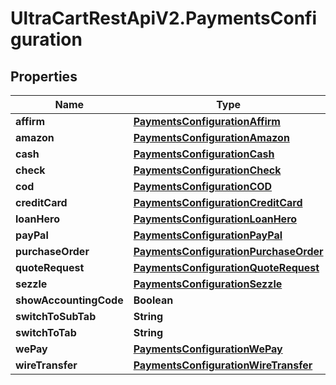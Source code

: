 # UltraCartRestApiV2.PaymentsConfiguration

## Properties
Name | Type | Description | Notes
------------ | ------------- | ------------- | -------------
**affirm** | [**PaymentsConfigurationAffirm**](PaymentsConfigurationAffirm.md) |  | [optional] 
**amazon** | [**PaymentsConfigurationAmazon**](PaymentsConfigurationAmazon.md) |  | [optional] 
**cash** | [**PaymentsConfigurationCash**](PaymentsConfigurationCash.md) |  | [optional] 
**check** | [**PaymentsConfigurationCheck**](PaymentsConfigurationCheck.md) |  | [optional] 
**cod** | [**PaymentsConfigurationCOD**](PaymentsConfigurationCOD.md) |  | [optional] 
**creditCard** | [**PaymentsConfigurationCreditCard**](PaymentsConfigurationCreditCard.md) |  | [optional] 
**loanHero** | [**PaymentsConfigurationLoanHero**](PaymentsConfigurationLoanHero.md) |  | [optional] 
**payPal** | [**PaymentsConfigurationPayPal**](PaymentsConfigurationPayPal.md) |  | [optional] 
**purchaseOrder** | [**PaymentsConfigurationPurchaseOrder**](PaymentsConfigurationPurchaseOrder.md) |  | [optional] 
**quoteRequest** | [**PaymentsConfigurationQuoteRequest**](PaymentsConfigurationQuoteRequest.md) |  | [optional] 
**sezzle** | [**PaymentsConfigurationSezzle**](PaymentsConfigurationSezzle.md) |  | [optional] 
**showAccountingCode** | **Boolean** |  | [optional] 
**switchToSubTab** | **String** |  | [optional] 
**switchToTab** | **String** |  | [optional] 
**wePay** | [**PaymentsConfigurationWePay**](PaymentsConfigurationWePay.md) |  | [optional] 
**wireTransfer** | [**PaymentsConfigurationWireTransfer**](PaymentsConfigurationWireTransfer.md) |  | [optional] 



